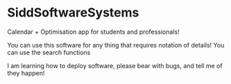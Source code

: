 # SiddSoftwareSystems
Calendar + Optimisation app for students and professionals!


You can use this software for any thing that requires notation of details! You can use the search functions

I am learning how to deploy software, please bear with bugs, and tell me of they happen!
